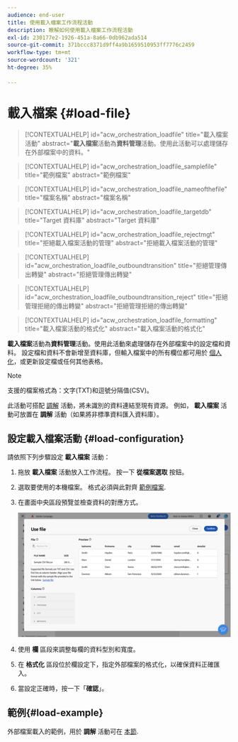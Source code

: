 ```yaml
---
audience: end-user
title: 使用載入檔案工作流程活動
description: 瞭解如何使用載入檔案工作流程活動
exl-id: 230177e2-1926-451a-8a66-0db962ada514
source-git-commit: 371bccc8371d9ff4a9b1659510953ff7776c2459
workflow-type: tm+mt
source-wordcount: '321'
ht-degree: 35%

---
```


# 載入檔案 {#load-file}

>[!CONTEXTUALHELP]
>id="acw_orchestration_loadfile"
>title="載入檔案活動"
>abstract="**載入檔案**&#x200B;活動為&#x200B;**資料管理**&#x200B;活動。使用此活動可以處理儲存在外部檔案中的資料。"

>[!CONTEXTUALHELP]
>id="acw_orchestration_loadfile_samplefile"
>title="範例檔案"
>abstract="範例檔案"

>[!CONTEXTUALHELP]
>id="acw_orchestration_loadfile_nameofthefile"
>title="檔案名稱"
>abstract="檔案名稱"

>[!CONTEXTUALHELP]
>id="acw_orchestration_loadfile_targetdb"
>title="Target 資料庫"
>abstract="Target 資料庫"

>[!CONTEXTUALHELP]
>id="acw_orchestration_loadfile_rejectmgt"
>title="拒絕載入檔案活動的管理"
>abstract="拒絕載入檔案活動的管理"

>[!CONTEXTUALHELP]
>id="acw_orchestration_loadfile_outboundtransition"
>title="拒絕管理傳出轉變"
>abstract="拒絕管理傳出轉變"

>[!CONTEXTUALHELP]
>id="acw_orchestration_loadfile_outboundtransition_reject"
>title="拒絕管理拒絕的傳出轉變"
>abstract="拒絕管理拒絕的傳出轉變"

>[!CONTEXTUALHELP]
>id="acw_orchestration_loadfile_formatting"
>title="載入檔案活動的格式化"
>abstract="載入檔案活動的格式化"

**載入檔案**&#x200B;活動為&#x200B;**資料管理**&#x200B;活動。使用此活動來處理儲存在外部檔案中的設定檔和資料。 設定檔和資料不會新增至資料庫，但輸入檔案中的所有欄位都可用於 [個人化](../../personalization/gs-personalization.md)，或更新設定檔或任何其他表格。

>[!NOTE]
>支援的檔案格式為：文字(TXT)和逗號分隔值(CSV)。

此活動可搭配 [調解](reconciliation.md) 活動，將未識別的資料連結至現有資源。 例如， **載入檔案** 活動可放置在 **調解** 活動（如果將非標準資料匯入資料庫）。

## 設定載入檔案活動 {#load-configuration}

請依照下列步驟設定 **載入檔案** 活動：

1. 拖放 **載入檔案** 活動放入工作流程。 按一下 **從檔案選取** 按鈕。

1. 選取要使用的本機檔案。 格式必須與此對齊 [範例檔案](../../audience/file-audience.md#sample-file).

1. 在畫面中央區段預覽並檢查資料的對應方式。

   ![](../assets/load-file.png)

1. 使用 **欄** 區段來調整每欄的資料型別和寬度。

1. 在 **格式化** 區段位於欄設定下，指定外部檔案的格式化，以確保資料正確匯入。

1. 當設定正確時，按一下「**確認**」。

## 範例{#load-example}

外部檔案載入的範例，用於 **調解** 活動可在 [本節](reconciliation.md#reconciliation-example).
